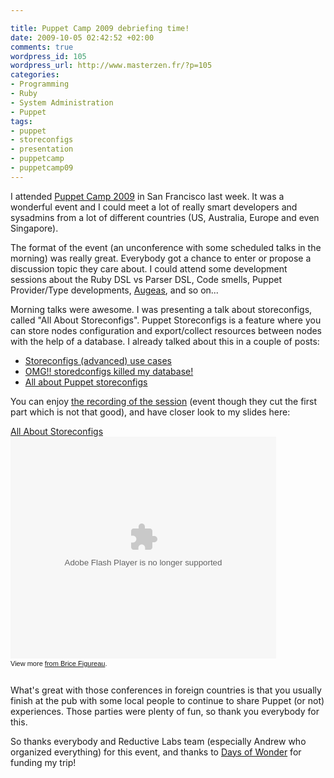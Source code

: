 ```yaml
--- 

title: Puppet Camp 2009 debriefing time!
date: 2009-10-05 02:42:52 +02:00
comments: true
wordpress_id: 105
wordpress_url: http://www.masterzen.fr/?p=105
categories: 
- Programming
- Ruby
- System Administration
- Puppet
tags: 
- puppet
- storeconfigs
- presentation
- puppetcamp
- puppetcamp09
---
```

I attended [Puppet Camp 2009](http://reductivelabs.com/home/community/puppetcamp/) in San Francisco last week. It was a wonderful event and I could meet a lot of really smart developers and sysadmins from a lot of different countries (US, Australia, Europe and even Singapore).

The format of the event (an unconference with some scheduled talks in the morning) was really great. Everybody got a chance to enter or propose a discussion topic they care about. I could attend some development sessions about the Ruby DSL vs Parser DSL, Code smells, Puppet Provider/Type developments, [Augeas](http://augeas.net/), and so on...

Morning talks were awesome. I was presenting a talk about storeconfigs, called "All About Storeconfigs". Puppet Storeconfigs is a feature where you can store nodes configuration and export/collect resources between nodes with the help of a database. I already talked about this in a couple of posts:

- [Storeconfigs (advanced) use cases](../2009/08/08/storeconfigs-use-cases/ "Permanent Link to Storeconfigs (advanced) use cases")
- [OMG!! storedconfigs killed my database!](../2009/03/18/omg-storedconfigs-killed-my-database/ "Permanent Link to OMG!! storedconfigs killed my database!")
- [All about Puppet storeconfigs](../2009/03/08/all-about-puppet-storeconfigs/ "Permanent Link to All about Puppet storeconfigs")


You can enjoy [the recording of the session](http://coursestream.sfsu.edu/ess/feed?id=e723afa9-1748-43c7-8231-180d2a7f7d3e&type=MP3) (event though they cut the first part which is not that good), and have closer look to my slides here:

<div id="__ss_2123814" style="width: 425px; text-align: left;"><a href="http://www.slideshare.net/masterzen/all-about-storeconfigs-2123814">All About Storeconfigs</a><object width="425" height="355" data="http://static.slidesharecdn.com/swf/ssplayer2.swf?doc=storeconfigs-091004202239-phpapp02&amp;stripped_title=all-about-storeconfigs-2123814" type="application/x-shockwave-flash"><param name="allowFullScreen" value="true" /><param name="allowScriptAccess" value="always" /><param name="src" value="http://static.slidesharecdn.com/swf/ssplayer2.swf?doc=storeconfigs-091004202239-phpapp02&amp;stripped_title=all-about-storeconfigs-2123814" /><param name="allowfullscreen" value="true" /></object>
<div style="font-size: 11px; font-family: tahoma,arial; height: 26px; padding-top: 2px;">View more <a href=http://www.slideshare.net/masterzen>from Brice Figureau</a>.</div>
</div>



What's great with those conferences in foreign countries is that you usually finish at the pub with some local people to continue to share Puppet (or not) experiences. Those parties were plenty of fun, so thank you everybody for this.

So thanks everybody and Reductive Labs team (especially Andrew who organized everything) for this event, and thanks to [Days of Wonder](http://www.daysofwonder.com) for funding my trip!

